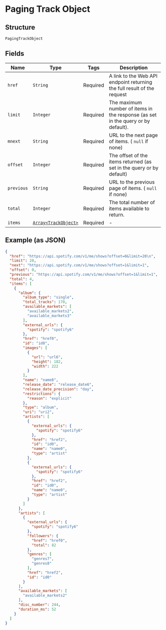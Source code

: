 
# Paging Track Object

## Structure

`PagingTrackObject`

## Fields

| Name | Type | Tags | Description |
|  --- | --- | --- | --- |
| `href` | `String` | Required | A link to the Web API endpoint returning the full result of the request |
| `limit` | `Integer` | Required | The maximum number of items in the response (as set in the query or by default). |
| `mnext` | `String` | Required | URL to the next page of items. ( `null` if none) |
| `offset` | `Integer` | Required | The offset of the items returned (as set in the query or by default) |
| `previous` | `String` | Required | URL to the previous page of items. ( `null` if none) |
| `total` | `Integer` | Required | The total number of items available to return. |
| `items` | [`Array<TrackObject>`](../../doc/models/track-object.md) | Required | - |

## Example (as JSON)

```json
{
  "href": "https://api.spotify.com/v1/me/shows?offset=0&limit=20\n",
  "limit": 20,
  "next": "https://api.spotify.com/v1/me/shows?offset=1&limit=1",
  "offset": 0,
  "previous": "https://api.spotify.com/v1/me/shows?offset=1&limit=1",
  "total": 4,
  "items": [
    {
      "album": {
        "album_type": "single",
        "total_tracks": 170,
        "available_markets": [
          "available_markets2",
          "available_markets3"
        ],
        "external_urls": {
          "spotify": "spotify6"
        },
        "href": "href0",
        "id": "id8",
        "images": [
          {
            "url": "url6",
            "height": 182,
            "width": 222
          }
        ],
        "name": "name8",
        "release_date": "release_date6",
        "release_date_precision": "day",
        "restrictions": {
          "reason": "explicit"
        },
        "type": "album",
        "uri": "uri2",
        "artists": [
          {
            "external_urls": {
              "spotify": "spotify6"
            },
            "href": "href2",
            "id": "id0",
            "name": "name0",
            "type": "artist"
          },
          {
            "external_urls": {
              "spotify": "spotify6"
            },
            "href": "href2",
            "id": "id0",
            "name": "name0",
            "type": "artist"
          }
        ]
      },
      "artists": [
        {
          "external_urls": {
            "spotify": "spotify6"
          },
          "followers": {
            "href": "href0",
            "total": 82
          },
          "genres": [
            "genres7",
            "genres8"
          ],
          "href": "href2",
          "id": "id0"
        }
      ],
      "available_markets": [
        "available_markets2"
      ],
      "disc_number": 244,
      "duration_ms": 52
    }
  ]
}
```

